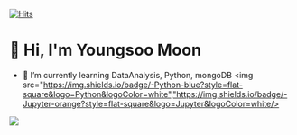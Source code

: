 [![Hits](https://hits.seeyoufarm.com/api/count/incr/badge.svg?url=https%3A%2F%2Fgithub.com%2Fyoungsoomoon&count_bg=%2379C83D&title_bg=%23555555&icon=&icon_color=%23E7E7E7&title=hits&edge_flat=false)](https://hits.seeyoufarm.com)                  
# 👋 Hi, I'm Youngsoo Moon
* 👀 I’m currently learning DataAnalysis, Python, mongoDB
<img src="https://img.shields.io/badge/-Python-blue?style=flat-square&logo=Python&logoColor=white","https://img.shields.io/badge/-Jupyter-orange?style=flat-square&logo=Jupyter&logoColor=white/>
<img src="https://img.shields.io/badge/-Jupyter-orange?style=flat-square&logo=Jupyter&logoColor=white"/>
<!---
youngsoomoon/youngsoomoon is a ✨ special ✨ repository because its `README.md` (this file) appears on your GitHub profile.
You can click the Preview link to take a look at your changes.
--->
